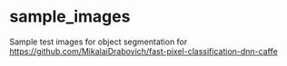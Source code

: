 # sample_images
Sample test images for object segmentation for https://github.com/MikalaiDrabovich/fast-pixel-classification-dnn-caffe
